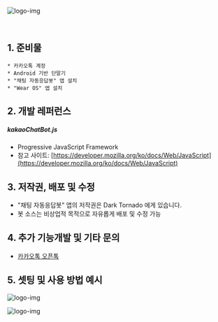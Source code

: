 ![logo-img](https://i.imgur.com/R3Xvk4D.png)

&nbsp;

## 1. 준비물
```
* 카카오톡 계정
* Android 기반 단말기
* "채팅 자동응답봇" 앱 설치
* "Wear OS" 앱 설치
```

## 2. 개발 레퍼런스

##### kakaoChatBot.js
- Progressive JavaScript Framework
- 참고 사이트: [https://developer.mozilla.org/ko/docs/Web/JavaScript](https://developer.mozilla.org/ko/docs/Web/JavaScript)

## 3. 저작권, 배포 및 수정
- "채팅 자동응답봇" 앱의 저작권은 Dark Tornado 에게 있습니다.
- 봇 소스는 비상업적 목적으로 자유롭게 배포 및 수정 가능

## 4. 추가 기능개발 및 기타 문의
- [카카오톡 오픈톡](https://open.kakao.com/o/gOw8l6hc)

## 5. 셋팅 및 사용 방법 예시
![logo-img](https://i.imgur.com/abXDDYd.png)

![logo-img](https://i.imgur.com/4fWQtyu.png)